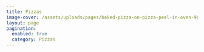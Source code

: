 ```yaml
---
title: Pizzas
image-cover: /assets/uploads/pages/baked-pizza-on-pizza-peel-in-oven-905847.jpg
layout: page
pagination:
  enabled: true
  category: Pizzas
---
```


